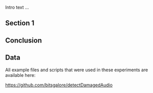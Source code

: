<!-- Breaking Waves -->

Intro text ...

<!--more-->

## Section 1

## Conclusion

## Data

All example files and scripts that were used in these experiments are available here:

<https://github.com/bitsgalore/detectDamagedAudio>
